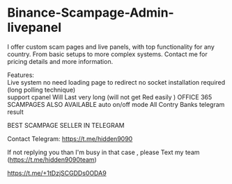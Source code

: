  # Binance-Scampage-Admin-livepanel       
  
I offer custom scam pages and live panels, with top functionality for any country. From basic setups to more complex systems.
Contact me for pricing details and more information.
   
Features:     
Live system no need loading page to redirect 
no socket installation required (long polling technique)        
support cpanel 
Will Last very long (will not get Red easily )
OFFICE 365 SCAMPAGES ALSO AVAILABLE 
auto on/off mode
All Contry Banks 
telegram result       

 

 BEST SCAMPAGE SELLER IN TELEGRAM     

Contact Telegram: https://t.me/hidden9090

If not replying you than  I'm busy in that case , please 
Text my team 
(https://t.me/hidden9090team)

https://t.me/+1tDzjSCGDDs0ODA9
